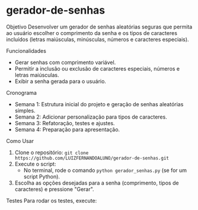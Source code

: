 # gerador-de-senhas
Objetivo
Desenvolver um gerador de senhas aleatórias seguras que permita ao usuário escolher o comprimento da senha e os tipos de caracteres incluídos (letras maiúsculas, minúsculas, números e caracteres especiais).

Funcionalidades
- Gerar senhas com comprimento variável.
- Permitir a inclusão ou exclusão de caracteres especiais, números e letras maiúsculas.
- Exibir a senha gerada para o usuário.

Cronograma
- Semana 1: Estrutura inicial do projeto e geração de senhas aleatórias simples.
- Semana 2: Adicionar personalização para tipos de caracteres.
- Semana 3: Refatoração, testes e ajustes.
- Semana 4: Preparação para apresentação.

Como Usar
1. Clone o repositório: `git clone https://github.com/LUIZFERNANDOALUNO/gerador-de-senhas.git`
2. Execute o script:
   - No terminal, rode o comando `python gerador_senhas.py` (se for um script Python).
3. Escolha as opções desejadas para a senha (comprimento, tipos de caracteres) e pressione "Gerar".

Testes
Para rodar os testes, execute:
